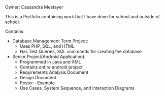 Owner: Cassandra Mestayer

This is a Portfolio containing work that I have done for school and outside of school.


Contains: 
- Database Management Term Project:
	+ Uses PHP, SQL, and HTML
	+ Has Test Queries, SQL commands for creating the database
- Senior Project(Android Application):
	+ Programmed in Java and XML
	+ Contains entire android project 
	+ Requirements Analysis Document
	+ Design Document
	+ Poster - Example
	+ Use Cases, System Sequence, and Interaction Diagrams